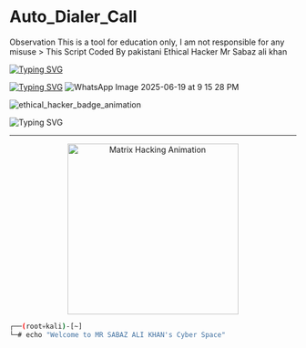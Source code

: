 # Auto_Dialer_Call
Observation This is a tool for education only, I am not responsible for any misuse > This Script Coded By pakistani Ethical Hacker Mr Sabaz ali khan

<a href="https://git.io/typing-svg"><img src="https://readme-typing-svg.demolab.com?font=Fira+Code&pause=1000&color=23FF55&background=FFFEFC00&width=600&lines=Auto+Dialer+Call+TOOls;Coded+By+pakistani+ethical+hacker+mr+saaz+ali+khan" alt="Typing SVG" /></a>

<a href="https://git.io/typing-svg"><img src="https://readme-typing-svg.demolab.com?font=Fira+Code&pause=1000&color=25FF74&background=000000F0&width=750&lines=Root%3A-Observation+This+is+a+tool+for+education+only%2C+I+am+not;Root%3A-responsible+for+any+mis+use" alt="Typing SVG" /></a>
![WhatsApp Image 2025-06-19 at 9 15 28 PM](https://github.com/user-attachments/assets/7caa18ed-116a-4bbe-8404-03317097d881)

![ethical_hacker_badge_animation](https://github.com/user-attachments/assets/9e82996b-c30f-4e5e-b7c3-5b1f88ed11cb)


 <img src="https://readme-typing-svg.demolab.com?font=Fira+Code&size=24&duration=3000&pause=500&color=00FF00&center=true&vCenter=true&width=500&lines=PAKISTANI+ETHICAL+HACKER;MR+SABAZ+ALI+KHAN;" alt="Typing SVG" />
</h1>

---

<p align="center">
  <img src="https://i.gifer.com/7efs.gif" width="300" alt="Matrix Hacking Animation" />
</p>

```bash
┌──(root💀kali)-[~]
└─# echo "Welcome to MR SABAZ ALI KHAN's Cyber Space"

